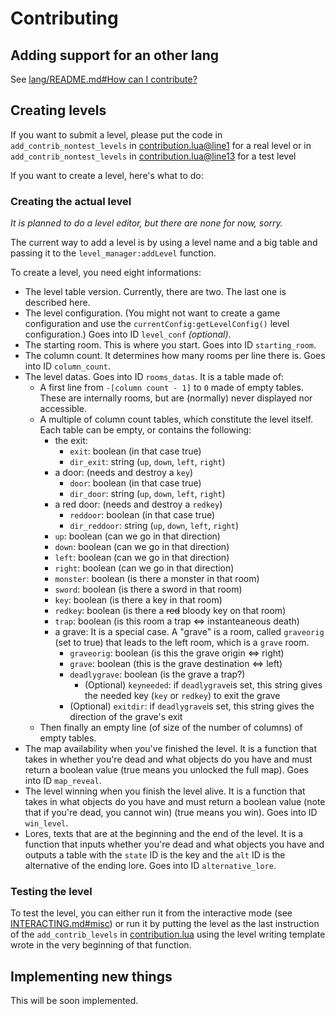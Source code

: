 # Contributing

## Adding support for an other lang
See [lang/README.md#How can I contribute?](lang/README.md#how-can-i-contribute)

## Creating levels
If you want to submit a level, please put the code in `add_contrib_nontest_levels` in [contribution.lua@line1](contribution.lua#L1) for a real level or in `add_contrib_nontest_levels` in [contribution.lua@line13](contribution.lua#L13) for a test level

If you want to create a level, here's what to do:
### Creating the actual level
*It is planned to do a level editor, but there are none for now, sorry.*

The current way to add a level is by using a level name and a big table and passing it to the `level_manager:addLevel` function.

To create a level, you need eight informations:
- The level table version. Currently, there are two. The last one is described here.
- The level configuration. \(You might not want to create a game configuration and use the `currentConfig:getLevelConfig()` level configuration.) Goes into ID `level_conf` *\(optional)*.
- The starting room. This is where you start. Goes into ID `starting_room`.
- The column count. It determines how many rooms per line there is. Goes into ID `column_count`.
- The level datas. Goes into ID `rooms_datas`. It is a table made of:
  - A first line from `-[column count - 1]` to `0` made of empty tables. These are internally rooms, but are (normally) never displayed nor accessible.
  - A multiple of column count tables, which constitute the level itself. Each table can be empty, or contains the following:
    - the exit:
      - `exit`: boolean (in that case true)
      - `dir_exit`: string (`up`, `down`, `left`, `right`)
    - a door: (needs and destroy a `key`)
      - `door`: boolean (in that case true)
      - `dir_door`: string (`up`, `down`, `left`, `right`)
    - a red door: (needs and destroy a `redkey`)
        - `reddoor`: boolean (in that case true)
        - `dir_reddoor`: string (`up`, `down`, `left`, `right`)
    - `up`: boolean (can we go in that direction)
    - `down`: boolean (can we go in that direction)
    - `left`: boolean (can we go in that direction)
    - `right`: boolean (can we go in that direction)
    - `monster`: boolean (is there a monster in that room)
    - `sword`: boolean (is there a sword in that room)
    - `key`: boolean (is there a key in that room)
    - `redkey`: boolean (is there a ~~red~~ bloody key on that room)
    - `trap`: boolean (is this room a trap <=> instanteaneous death)
    - a grave: It is a special case. A "grave" is a room, called `graveorig` (set to true) that leads to the left room, which is a `grave` room.
      - `graveorig`: boolean (is this the grave origin <=> right)
      - `grave`: boolean (this is the grave destination <=> left)
      - `deadlygrave`: boolean (is the grave a trap?)
        - \(Optional) `keyneeded`: if `deadlygrave`is set, this string gives the needed key (`key` or `redkey`) to exit the grave
      - \(Optional) `exitdir`: if `deadlygrave`is set, this string gives the direction of the grave's exit
  - Then finally an empty line (of size of the number of columns) of empty tables.
- The map availability when you've finished the level. It is a function that takes in whether you're dead and what objects do you have and must return a boolean value (true means you unlocked the full map). Goes into ID `map_reveal`.
- The level winning when you finish the level alive. It is a function that takes in what objects do you have and must return a boolean value (note that if you're dead, you cannot win) (true means you win). Goes into ID `win_level`.
- Lores, texts that are at the beginning and the end of the level. It is a function that inputs whether you're dead and what objects you have and outputs a table with the `state` ID is the key and the `alt` ID is the alternative of the ending lore. Goes into ID `alternative_lore`.

### Testing the level
To test the level, you can either run it from the interactive mode \(see [INTERACTING.md#misc](INTERACTING.md#misc)) or run it by putting the level as the last instruction of the `add_contrib_levels` in [contribution.lua](contribution.lua) using the level writing template wrote in the very beginning of that function.

## Implementing new things
This will be soon implemented.
